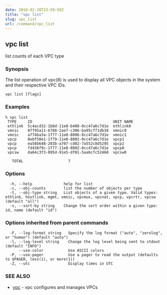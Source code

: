 ```yaml
---
date: 2018-02-28T23:59:59Z
title: "vpc list"
slug: vpc_list
url: /command/vpc_list
---
```

## vpc list

list counts of each VPC type

### Synopsis


The list operation of vpc(8) is used to display all VPC objects in the system
and their respective VPC IDs.

```
vpc list [flags]
```

### Examples

```
% vpc list
 TYPE     ID                                    UNIT NAME
 ethlink  5c4acd32-1b8d-11e8-b408-0cc47a6c7d1e  ethlink0
 vmnic    07f95a11-6788-2ae7-c306-ba95cff1db38  vmnic0
 vmnic    a774ba3a-1f77-11e8-8006-0cc47a6c7d1e  vmnic1
 vpcp     0ebf50e1-1f79-11e8-8002-0cc47a6c7d1e  vpcp1
 vpcp     ea58b648-203b-a707-cd02-7a552c8d5295  vpcp2
 vpcp     fd436f9c-1f77-11e8-8002-0cc47a6c7d1e  vpcp0
 vpcsw    da64c3f3-095d-91e5-df01-5aabcfc52468  vpcsw0

   TOTAL                    7
```

### Options

```
  -h, --help              help for list
  -c, --obj-counts        list the number of objects per type
  -t, --obj-type string   List objects of a given type. Valid types: ethlink, hostlink, mgmt, vmnic, vpcmux, vpcnat, vpcp, vpcrtr, vpcsw (default "all")
  -s, --sort-by string    Change the sort order within a given type: id, name (default "id")
```

### Options inherited from parent commands

```
  -F, --log-format string   Specify the log format ("auto", "zerolog", or "human") (default "auto")
  -l, --log-level string    Change the log level being sent to stdout (default "INFO")
      --use-color           Use ASCII colors
  -P, --use-pager           Use a pager to read the output (defaults to $PAGER, less(1), or more(1))
  -Z, --utc                 Display times in UTC
```

### SEE ALSO
* [vpc](/command/vpc)	 - vpc configures and manages VPCs

